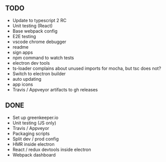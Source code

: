 ## TODO
- Update to typescript 2 RC
- Unit testing (React)
- Base webpack config
- E2E testing
- vscode chrome debugger
- readme
- sign apps
- npm command to watch tests
- electron dev tools
- ts-loader complains about unused imports for mocha, but tsc does not?
- Switch to electron builder
- auto updating
- app icons
- Travis / Appveyor artifacts to gh releases

## DONE
- Set up greenkeeper.io
- Unit testing (JS only)
- Travis / Appveyor
- Packaging scripts
- Split dev / prod config
- HMR inside electron
- React / redux devtools inside electron
- Webpack dashboard